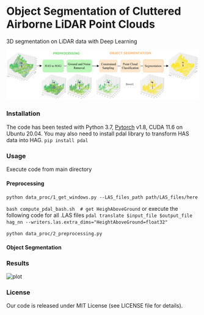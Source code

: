 # Object Segmentation of Cluttered Airborne LiDAR Point Clouds
3D segmentation on LiDAR data with Deep Learning

![plot](./doc/framework.png)

### Installation
The code has been tested with Python 3.7, [Pytorch](https://pytorch.org/) v1.8, CUDA 11.6  on Ubuntu 20.04.
You may also need to install pdal library to transform HAS data into HAG.
```pip install pdal```

### Usage
Execute code from main directory

#### Preprocessing
```python data_proc/1_get_windows.py --LAS_files_path path/LAS_files/here```

```bash compute_pdal_bash.sh  # get HeighAboveGround```
or execute the following code for all .LAS files
```pdal translate $input_file $output_file hag_nn --writers.las.extra_dims="HeightAboveGround=float32"```

```
python data_proc/2_preprocessing.py 
```
#### Object Segmentation

### Results
![plot](./doc/segmen_results.png)

### License
Our code is released under MIT License (see LICENSE file for details).
